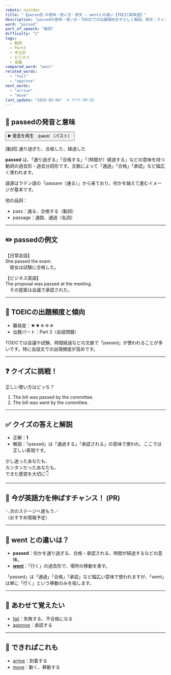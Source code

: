 ```yaml
---
robots: noindex
title: "【passed】の意味・使い方・例文 ― wentとの違い【TOEIC英単語】"
description: "passedの意味・使い方・TOEICでの出題傾向をやさしく解説。例文・クイズ付きでwentとの違いもわかりやすく学べます。"
word: "passed"
part_of_speech: "動詞"
difficulty: "2"
tags:
  - 動詞
  - Part3
  - 中立的
  - ビジネス
  - 会議
compared_word: "went"
related_words:
  - "fail"
  - "approve"
next_words:
  - "arrive"
  - "move"
last_update: "2025-05-04"  # YYYY-MM-DD
---
```


## 🔰 passedの発音と意味

<button class="play-audio" onclick="playTTS('passed')">
  <span class="play-audio-main">
    ▶️ 発音を再生　/pæst/
  </span>
  <span class="play-audio-sub">
    （パスト）
  </span>
</button>

[動詞] 通り過ぎた、合格した、経過した

**passed** は、「通り過ぎる」「合格する」「（時間が）経過する」などの意味を持つ動詞の過去形・過去分詞形です。文脈によって「通過」「合格」「承認」など幅広く使われます。

語源はラテン語の「passare（通る）」から来ており、何かを越えて進むイメージが基本です。

他の品詞：  
- pass：通る、合格する（動詞）
- passage：通路、通過（名詞）

---

## ✏️ passedの例文

【日常会話】  
She passed the exam.  
　彼女は試験に合格した。

【ビジネス英語】  
The proposal was passed at the meeting.  
　その提案は会議で承認された。

---

## 🎯 TOEICの出題頻度と傾向

- 難易度：★★☆☆☆
- 出題パート：Part 3（会話問題）

TOEICでは会議や試験、時間経過などの文脈で「passed」が使われることが多いです。特に会話文での出現頻度が高めです。

---

## ❓ クイズに挑戦！

正しい使い方はどっち？

1. The bill was passed by the committee.  
2. The bill was went by the committee.

---

## ✅ クイズの答えと解説

- 正解：**1**
- 解説：「passed」は「通過する」「承認される」の意味で使われ、ここでは正しい表現です。

少し迷ったあなたも、  
カンタンだったあなたも、  
できた感覚を大切に👇️

---

## 🚀 今が英語力を伸ばすチャンス！ (PR)

<div class="info-center">
＼次のステージへ進もう／<br>  
（おすすめ情報予定）
</div>

---

## 🤔  went との違いは？

- **passed**：何かを通り過ぎる、合格・承認される、時間が経過するなどの意味。
- **[went](/word/went/)**：「行く」の過去形で、場所の移動を表す。

「passed」は「通過」「合格」「承認」など幅広い意味で使われますが、「went」は単に「行く」という移動のみを指します。

---

## 🧩 あわせて覚えたい

- [fail](/word/fail/)：失敗する、不合格になる
- [approve](/word/approve/)：承認する

---

## 📖 できればこれも

- [arrive](/word/arrive/)：到着する
- [move](/word/move/)：動く、移動する

<!-- cvid: aid13_bid07 -->
